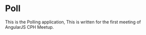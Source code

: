 # Poll
This is the Polling application, This is written for the first meeting of AngularJS CPH Meetup.
